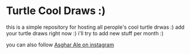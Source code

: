 # Turtle Cool Draws :)

this is a simple repository for hosting all perople's cool turtle drwas :) add your turtle draws right now :) i'll try to add new stuff per month :)

you can also follow [Asghar Ale on instagram](https://instagram.com/asghar.a04/)
